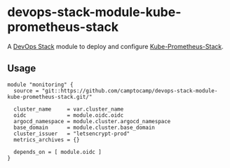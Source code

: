 # devops-stack-module-kube-prometheus-stack

A [DevOps Stack](https://devops-stack.io) module to deploy and configure [Kube-Prometheus-Stack](https://github.com/prometheus-community/helm-charts/tree/main/charts/kube-prometheus-stack).


## Usage

```hcl
module "monitoring" {
  source = "git::https://github.com/camptocamp/devops-stack-module-kube-prometheus-stack.git/"

  cluster_name     = var.cluster_name
  oidc             = module.oidc.oidc
  argocd_namespace = module.cluster.argocd_namespace
  base_domain      = module.cluster.base_domain
  cluster_issuer   = "letsencrypt-prod"
  metrics_archives = {}

  depends_on = [ module.oidc ]
}
```
